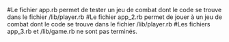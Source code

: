 #Le fichier app.rb permet de tester un jeu de combat dont le code se trouve dans le fichier /lib/player.rb
#Le fichier app_2.rb permet de jouer à un jeu de combat dont le code se trouve dans le fichier /lib/player.rb
#Les fichiers app_3.rb et /lib/game.rb ne sont pas terminés.
